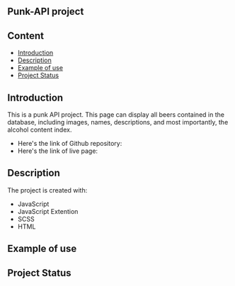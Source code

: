 ## Punk-API project
## Content
* [Introduction](#introduction)
* [Description](#description)
* [Example of use](#example-of-use)
* [Project Status](#project-status)

## Introduction
This is a punk API project. This page can display all beers contained in the database, including images, names, descriptions, and most importantly, the alcohol content index.

* Here's the link of Github repository: 
* Here's the link of live page: 
	
## Description
The project is created with:
* JavaScript
* JavaScript Extention
* SCSS
* HTML





## Example of use



## Project Status

